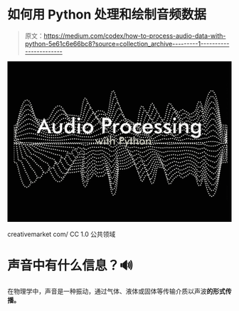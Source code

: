 # 如何用 Python 处理和绘制音频数据

> 原文：<https://medium.com/codex/how-to-process-audio-data-with-python-5e61c6e66bc8?source=collection_archive---------1----------------------->

![](img/37389915a4cb42f1b0bd8d0188b54ce8.png)

creativemarket com/ CC 1.0 公共领域

# 声音中有什么信息？🔊

在物理学中，声音是一种振动，通过气体、液体或固体等传输介质以声波**的形式传播。**